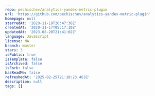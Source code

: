 ```yaml
---
repo: pechischev/analytics-yandex-metric-plugin
url: 'https://github.com/pechischev/analytics-yandex-metric-plugin'
homepage: null
starredAt: '2020-11-18T20:47:38Z'
createdAt: '2020-11-17T05:17:10Z'
updatedAt: '2023-08-20T21:41:02Z'
language: JavaScript
license: NA
branch: master
stars: 3
isPublic: true
isTemplate: false
isArchived: false
isFork: false
hasReadMe: false
refreshedAt: '2025-02-25T21:18:23.463Z'
description: null
tags: []
---
```


